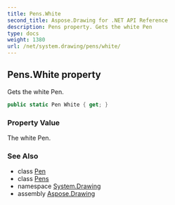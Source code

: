 ```yaml
---
title: Pens.White
second_title: Aspose.Drawing for .NET API Reference
description: Pens property. Gets the white Pen
type: docs
weight: 1380
url: /net/system.drawing/pens/white/
---
```

## Pens.White property

Gets the white Pen.

```csharp
public static Pen White { get; }
```

### Property Value

The white Pen.

### See Also

* class [Pen](../../pen/)
* class [Pens](../)
* namespace [System.Drawing](../../pens/)
* assembly [Aspose.Drawing](../../../)


